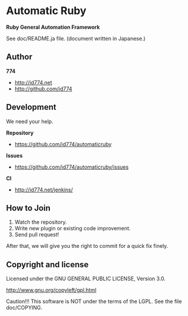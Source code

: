 Automatic Ruby
==============

**Ruby General Automation Framework**

See doc/README.ja file.
(document written in Japanese.)


Author
------

**774**

+ http://id774.net
+ http://github.com/id774


Development
-----------

We need your help.

**Repository**

+ https://github.com/id774/automaticruby

**Issues**

+ https://github.com/id774/automaticruby/issues

**CI**

+ http://id774.net/jenkins/


How to Join
-----------

1. Watch the repository.
2. Write new plugin or existing code improvement.
3. Send pull request!

After that, we will give you the right to commit for a quick fix finely.


Copyright and license
---------------------

Licensed under the GNU GENERAL PUBLIC LICENSE, Version 3.0.

  http://www.gnu.org/copyleft/gpl.html

Caution!!! This software is NOT under the terms of the LGPL.
See the file doc/COPYING.

